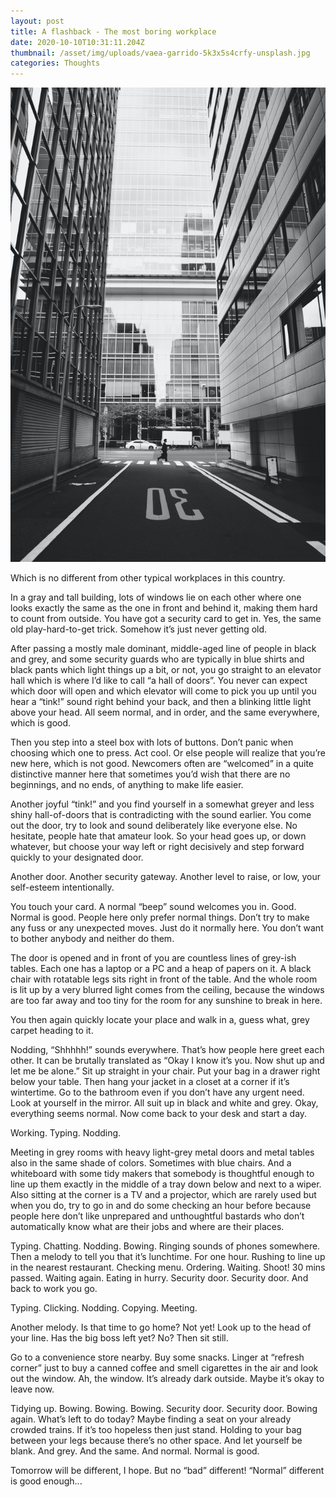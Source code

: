 ```yaml
---
layout: post
title: A flashback - The most boring workplace
date: 2020-10-10T10:31:11.204Z
thumbnail: /asset/img/uploads/vaea-garrido-5k3x5s4crfy-unsplash.jpg
categories: Thoughts
---
```

![](/asset/img/uploads/vaea-garrido-5k3x5s4crfy-unsplash.jpg)

Which is no different from other typical workplaces in this country.

In a gray and tall building, lots of windows lie on each other where one looks exactly the same as the one in front and behind it, making them hard to count from outside. 
You have got a security card to get in. Yes, the same old play-hard-to-get trick. Somehow it’s just never getting old. 

After passing a mostly male dominant, middle-aged line of people in black and grey, and some security guards who are typically in blue shirts and black pants which light things up a bit, or not, you go straight to an elevator hall which is where I’d like to call “a hall of doors”. You never can expect which door will open and which elevator will come to pick you up until you hear a “tink!” sound right behind your back, and then a blinking little light above your head. All seem normal, and in order, and the same everywhere, which is good.

Then you step into a steel box with lots of buttons. Don’t panic when choosing which one to press. Act cool. Or else people will realize that you’re new here, which is not good. Newcomers often are “welcomed” in a quite distinctive manner here that sometimes you’d wish that there are no beginnings, and no ends, of anything to make life easier. 

Another joyful “tink!” and you find yourself in a somewhat greyer and less shiny hall-of-doors that is contradicting with the sound earlier. You come out the door, try to look and sound deliberately like everyone else. No hesitate, people hate that amateur look. So your head goes up, or down whatever, but choose your way left or right decisively and step forward quickly to your designated door.

Another door. Another security gateway. Another level to raise, or low, your self-esteem intentionally. 

You touch your card. A normal “beep” sound welcomes you in. Good. Normal is good. People here only prefer normal things. Don’t try to make any fuss or any unexpected moves. Just do it normally here. You don’t want to bother anybody and neither do them.


The door is opened and in front of you are countless lines of grey-ish tables. Each one has a laptop or a PC and a heap of papers on it. A black chair with rotatable legs sits right in front of the table. And the whole room is lit up by a very blurred light comes from the ceiling, because the windows are too far away and too tiny for the room for any sunshine to break in here.

You then again quickly locate your place and walk in a, guess what, grey carpet heading to it. 

Nodding, “Shhhhh!” sounds everywhere. That’s how people here greet each other. It can be brutally translated as “Okay I know it’s you. Now shut up and let me be alone.”
Sit up straight in your chair. Put your bag in a drawer right below your table. Then hang your jacket in a closet at a corner if it’s wintertime. Go to the bathroom even if you don’t have any urgent need. Look at yourself in the mirror. All suit up in black and white and grey. Okay, everything seems normal. Now come back to your desk and start a day.

Working. Typing. Nodding.

Meeting in grey rooms with heavy light-grey metal doors and metal tables also in the same shade of colors. Sometimes with blue chairs. And a whiteboard with some tidy makers that somebody is thoughtful enough to line up them exactly in the middle of a tray down below and next to a wiper. Also sitting at the corner is a TV and a projector, which are rarely used but when you do, try to go in and do some checking an hour before because people here don’t like unprepared and unthoughtful bastards who don’t automatically know what are their jobs and where are their places.

Typing. Chatting. Nodding. Bowing. Ringing sounds of phones somewhere. Then a melody to tell you that it’s lunchtime. For one hour.
Rushing to line up in the nearest restaurant. Checking menu. Ordering. Waiting. Shoot! 30 mins passed. Waiting again. Eating in hurry. Security door. Security door. And back to work you go.

Typing. Clicking. Nodding. Copying. Meeting. 

Another melody. Is that time to go home? Not yet! Look up to the head of your line. Has the big boss left yet? No? Then sit still.

Go to a convenience store nearby. Buy some snacks. Linger at “refresh corner” just to buy a canned coffee and smell cigarettes in the air and look out the window. Ah, the window. It’s already dark outside. Maybe it’s okay to leave now.

Tidying up. Bowing. Bowing. Bowing. Security door. Security door. Bowing again.
What’s left to do today? Maybe finding a seat on your already crowded trains. If it’s too hopeless then just stand. Holding to your bag between your legs because there’s no other space. And let yourself be blank. And grey. And the same. And normal. Normal is good.

Tomorrow will be different, I hope. 
But no “bad” different! “Normal” different is good enough...